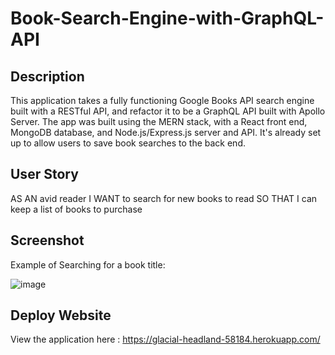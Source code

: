 # Book-Search-Engine-with-GraphQL-API

## Description

This application takes a fully functioning Google Books API search engine built with a RESTful API, and refactor it to be a GraphQL API built with Apollo Server. The app was built using the MERN stack, with a React front end, MongoDB database, and Node.js/Express.js server and API. It's already set up to allow users to save book searches to the back end.

## User Story

AS AN avid reader
I WANT to search for new books to read
SO THAT I can keep a list of books to purchase

## Screenshot

Example of Searching for a book title: 

![image](https://user-images.githubusercontent.com/99284604/179432214-c9859989-481f-4233-bd66-36f41fa4a6c3.png)


## Deploy Website

View the application here : https://glacial-headland-58184.herokuapp.com/
